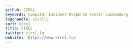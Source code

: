 ```yaml
---
github: CIRCL
keywords: Computer Incident Response Center Luxembourg
logohandle: circllu
sort: circl
title: CIRCL
twitter: circl_lu
website: 'https://www.circl.lu/'
---
```

